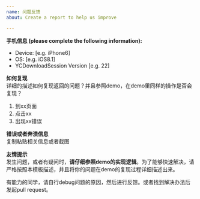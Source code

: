 ```yaml
---
name: 问题反馈
about: Create a report to help us improve

---
```


**手机信息 (please complete the following information):**  
 - Device: [e.g. iPhone6]
 - OS: [e.g. iOS8.1]
 - YCDownloadSession Version [e.g. 22]

**如何复现**  
详细的描述如何复现返回的问题？并且参照demo，在demo里同样的操作是否会复现？
1. 到xx页面
2. 点击xx
3. 出现xx错误

**错误或者奔溃信息**  
复制粘贴相关信息或者截图


**友情提示**  
发生问题，或者有疑问时，**请仔细参照demo的实现逻辑**。为了能够快速解决，请严格按照本模板描述，并且将你的问题在demo的复现过程详细描述出来。

有能力的同学，请自行debug问题的原因，然后进行反馈。或者找到解决办法后发起pull request。


